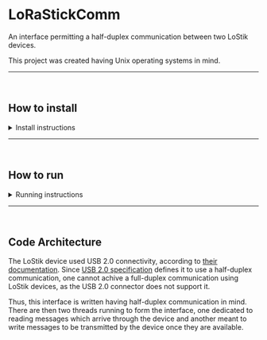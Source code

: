 # LoRaStickComm

An interface permitting a half-duplex communication between two LoStik devices.

This project was created having Unix operating systems in mind.

---
<br/>

## How to install
<details>
  <summary>Install instructions</summary>

  ### (Optional) Create a virtual environment
  If you wish to use a virtual environment, follow the below steps to create one:

  ```
  pip3 install --upgrade virtualenv
  virtualenv venv 
  ```

  To enter the virtual environment:

  ```
  source venv/bin/activate
  ```

  And to leave the virtual environment:
  ```
  deactivate
  ```

  ### Install the requirements
  This project requires Python 3, preferably version 3.7 or later. Install the project requirements and dependencies by executing:
  ```
  cd LoraComm
  pip3 install -r requirements.txt
  ```
</details>

---
<br/>

## How to run
<details>
  <summary>Running instructions</summary>
  To test the project using a virtual port (using `run_virtual_port_linux.sh` or `run_virtual_port_macos.sh`):

  ```
  sudo su
  brew install socat
  ./run_virtual_port_linux.sh
  ```

  To run the project against an actual LoStik device connected to a port on your computer:

  ```
  sudo su
  make PORT=<port> run
  ```
</details>

---
<br/>

## Code Architecture
The LoStik device used USB 2.0 connectivity, according to [their documentation](https://ronoth.com/products/lostik). Since [USB 2.0 specification](https://www.usb.org/document-library/usb-20-specification) defines it to use a half-duplex communication, one cannot achive a full-duplex communication using LoStik devices, as the USB 2.0 connector does not support it.

Thus, this interface is written having half-duplex communication in mind. There are then two threads running to form the interface, one dedicated to reading messages which arrive through the device and another meant to write messages to be transmitted by the device once they are available.